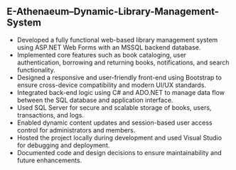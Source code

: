 ## E-Athenaeum–Dynamic-Library-Management-System

<ul>
  <li>Developed a fully functional web-based library management system using ASP.NET Web Forms with an MSSQL backend database.</li>
  <li>Implemented core features such as book cataloging, user authentication, borrowing and returning books, notifications, and search functionality.</li>
  <li>Designed a responsive and user-friendly front-end using Bootstrap to ensure cross-device compatibility and modern UI/UX standards.</li>
  <li>Integrated back-end logic using C# and ADO.NET to manage data flow between the SQL database and application interface.</li>
  <li>Used SQL Server for secure and scalable storage of books, users, transactions, and logs.</li>
  <li>Enabled dynamic content updates and session-based user access control for administrators and members.</li>
  <li>Hosted the project locally during development and used Visual Studio for debugging and deployment.</li>
  <li>Documented code and design decisions to ensure maintainability and future enhancements.</li>
</ul>
